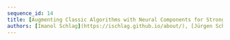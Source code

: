 ```yaml
---
sequence_id: 14
title: [Augmenting Classic Algorithms with Neural Components for Strong Generalisation on Ambiguous and High-Dimensional Data](https://openreview.net/forum?id=_Y4FQu1aJ1Z)
authors: [Imanol Schlag](https://ischlag.github.io/about/), [Jürgen Schmidhuber](https://people.idsia.ch/~juergen/)
---
```

